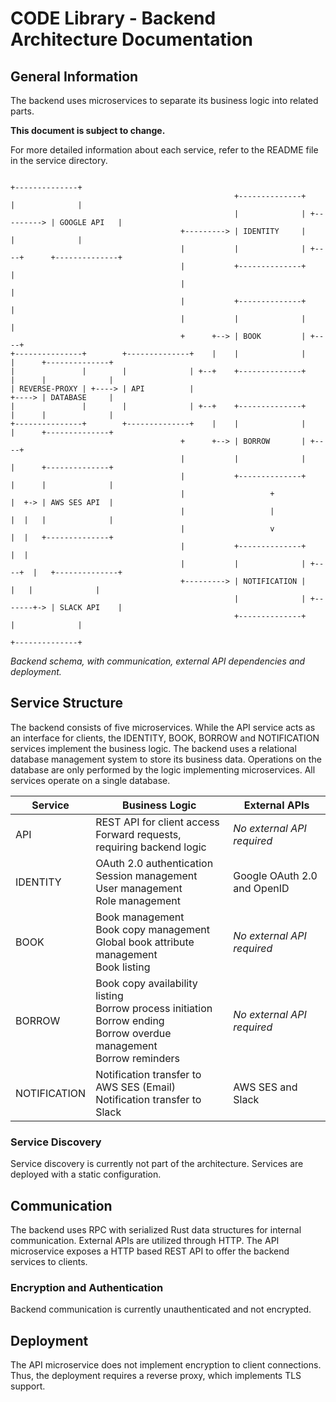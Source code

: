 # CODE Library - Backend Architecture Documentation

## General Information

The backend uses microservices to separate its business logic into related parts.

**This document is subject to change.**

For more detailed information about each service, refer to the README file in the service directory.


```
                                                                               +--------------+
                                                  +--------------+             |              |
                                                  |              | +---------> | GOOGLE API   |
                                      +---------> | IDENTITY     |             |              |
                                      |           |              | +----+      +--------------+
                                      |           +--------------+      |
                                      |                                 |
                                      |           +--------------+      |
                                      |           |              |      |
                                      +      +--> | BOOK         | +----+
+---------------+        +--------------+    |    |              |      |      +--------------+
|               |        |              | +--+    +--------------+      |      |              |
| REVERSE-PROXY | +----> | API          |                               +----> | DATABASE     |
|               |        |              | +--+    +--------------+      |      |              |
+---------------+        +--------------+    |    |              |      |      +--------------+
                                      +      +--> | BORROW       | +----+
                                      |           |              |      |      +--------------+
                                      |           +--------------+      |      |              |
                                      |                   +             |  +-> | AWS SES API  |
                                      |                   |             |  |   |              |
                                      |                   v             |  |   +--------------+
                                      |           +--------------+      |  |
                                      |           |              | +----+  |   +--------------+
                                      +---------> | NOTIFICATION |         |   |              |
                                                  |              | +-------+-> | SLACK API    |
                                                  +--------------+             |              |
                                                                               +--------------+
```
*Backend schema, with communication, external API dependencies and deployment.*

## Service Structure

The backend consists of five microservices.
While the API service acts as an interface for clients, the IDENTITY, BOOK, BORROW and NOTIFICATION services implement the business logic.
The backend uses a relational database management system to store its business data.
Operations on the database are only performed by the logic implementing microservices.
All services operate on a single database.

|Service|Business Logic|External APIs|
|---|---|---|
|API|REST API for client access<br>Forward requests, requiring backend logic|*No external API required*|
|IDENTITY|OAuth 2.0 authentication<br>Session management<br>User management<br>Role management|Google OAuth 2.0 and OpenID|
|BOOK|Book management<br>Book copy management<br>Global book attribute management<br>Book listing|*No external API required*|
|BORROW|Book copy availability listing<br>Borrow process initiation<br>Borrow ending<br>Borrow overdue management<br>Borrow reminders|*No external API required*|
|NOTIFICATION|Notification transfer to AWS SES (Email)<br>Notification transfer to Slack|AWS SES and Slack|


### Service Discovery

Service discovery is currently not part of the architecture. Services are deployed with a static configuration.


## Communication

The backend uses RPC with serialized Rust data structures for internal communication.
External APIs are utilized through HTTP.
The API microservice exposes a HTTP based REST API to offer the backend services to clients.


### Encryption and Authentication

Backend communication is currently unauthenticated and not encrypted.


## Deployment

The API microservice does not implement encryption to client connections.
Thus, the deployment requires a reverse proxy, which implements TLS support.
